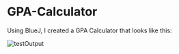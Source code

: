 # GPA-Calculator

Using BlueJ, I created a GPA Calculator that looks like this:

![testOutput](file:///Users/main/Downloads/screenshotOfGPACalc.png)
